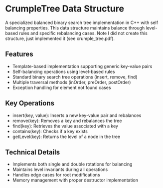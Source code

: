 # CrumpleTree Data Structure

A specialized balanced binary search tree implementation in C++ with self balancing properties. This data structure maintains balance through level-based rules and specific rebalancing cases. Note I did not create this structure, just implemented it (see crumple_tree.pdf).

## Features

- Template-based implementation supporting generic key-value pairs
- Self-balancing operations using level-based rules
- Standard binary search tree operations (insert, remove, find)
- Multiple traversal methods (inOrder, preOrder, postOrder)
- Exception handling for element not found cases

## Key Operations

- insert(key, value): Inserts a new key-value pair and rebalances
- remove(key): Removes a key and rebalances the tree
- find(key): Retrieves the value associated with a key
- contains(key): Checks if a key exists
- getLevel(key): Returns the level of a node in the tree

## Technical Details

- Implements both single and double rotations for balancing
- Maintains level invariants during all operations
- Handles edge cases for root modifications
- Memory management with proper destructor implementation
